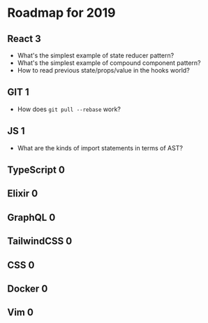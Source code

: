 # Roadmap for 2019

## React 3
- What's the simplest example of state reducer pattern?
- What's the simplest example of compound component pattern?
- How to read previous state/props/value in the hooks world?

## GIT 1
- How does `git pull --rebase` work?

## JS 1
- What are the kinds of import statements in terms of AST?

## TypeScript 0
## Elixir 0
## GraphQL 0
## TailwindCSS 0
## CSS 0
## Docker 0
## Vim 0
